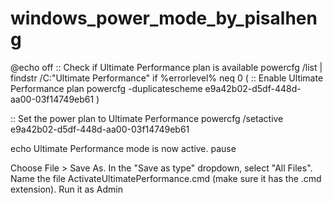# windows_power_mode_by_pisalheng

@echo off
:: Check if Ultimate Performance plan is available
powercfg /list | findstr /C:"Ultimate Performance"
if %errorlevel% neq 0 (
    :: Enable Ultimate Performance plan
    powercfg -duplicatescheme e9a42b02-d5df-448d-aa00-03f14749eb61
)

:: Set the power plan to Ultimate Performance
powercfg /setactive e9a42b02-d5df-448d-aa00-03f14749eb61

echo Ultimate Performance mode is now active.
pause

Choose File > Save As.
In the "Save as type" dropdown, select "All Files".
Name the file ActivateUltimatePerformance.cmd (make sure it has the .cmd extension).
Run it as Admin